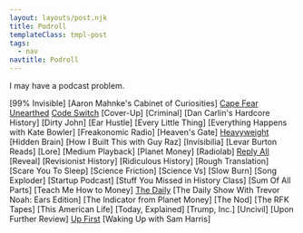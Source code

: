 ```yaml
---
layout: layouts/post.njk
title: Podroll
templateClass: tmpl-post
tags:
  - nav
navtitle: Podroll
---
```


I may have a podcast problem.

[99% Invisible]
[Aaron Mahnke's Cabinet of Curiosities]
[Cape Fear Unearthed](https://www.omnycontent.com/d/playlist/a858b0a5-e5e6-4a14-9717-a70b010facc1/7152f7d1-7208-4e9a-8fc0-a920010dcc65/7d34e252-aa10-4e07-8fc3-a920010e921c/podcast.rss)
[Code Switch](https://itunes.apple.com/us/podcast/change-agent/id1353825724?mt=2)
[Cover-Up]
[Criminal]
[Dan Carlin's Hardcore History]
[Dirty John]
[Ear Hustle]
[Every Little Thing]
[Everything Happens with Kate Bowler]
[Freakonomic Radio]
[Heaven's Gate]
[Heavyweight](https://itunes.apple.com/us/podcast/heavyweight/id1150800298?mt=2)
[Hidden Brain]
[How I Built This with Guy Raz]
[Invisibilia]
[Levar Burton Reads]
[Lore]
[Medium Playback]
[Planet Money]
[Radiolab]
[Reply All](http://feeds.gimletmedia.com/hearreplyall)
[Reveal]
[Revisionist History]
[Ridiculous History]
[Rough Translation]
[Scare You To Sleep]
[Science Friction]
[Science Vs]
[Slow Burn]
[Song Exploder]
[Startup Podcast]
[Stuff You Missed in History Class]
[Sum Of All Parts]
[Teach Me How to Money]
[The Daily](http://rss.art19.com/the-daily)
[The Daily Show With Trevor Noah: Ears Edition]
[The Indicator from Planet Money]
[The Nod]
[The RFK Tapes]
[This American Life]
[Today, Explained]
[Trump, Inc.]
[Uncivil]
[Upon Further Review]
[Up First](https://www.npr.org/rss/podcast.php?id=510318)
[Waking Up with Sam Harris]